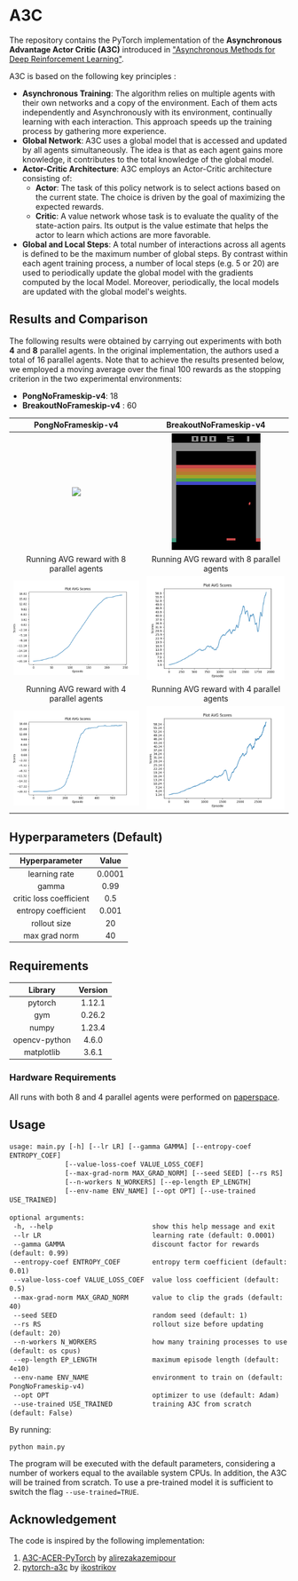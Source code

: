 # A3C
The repository contains the PyTorch implementation of the **Asynchronous Advantage Actor Critic (A3C)** introduced in ["Asynchronous Methods for Deep Reinforcement Learning"](https://arxiv.org/pdf/1602.01783v1.pdf).

A3C is based on the following key principles :
  * **Asynchronous Training**: The algorithm relies on multiple agents with their own networks and a copy of the environment. Each of them acts independently and Asynchronously with its environment, continually learning with each interaction. This approach speeds up the training process by gathering more experience.
  * **Global Network**: A3C uses a global model that is accessed and updated by all agents simultaneously. The idea is that as each agent gains more knowledge, it contributes to the total knowledge of the global model.
  * **Actor-Critic Architecture**: A3C employs an Actor-Critic architecture consisting of:
    *   **Actor**: The task of this policy network is to select actions based on the current state. The choice is driven by the goal of maximizing the expected rewards.
    *   **Critic**: A value network whose task is to evaluate the quality of the state-action pairs. Its output is the value estimate that helps the actor to learn which actions are more favorable.
  * **Global and Local Steps**: A total number of interactions across all agents is defined to be the maximum number of global steps. By contrast within each agent training process, a number of local steps (e.g. 5 or 20) are used to periodically update the global model with the gradients computed by the local Model. Moreover, periodically, the local models are updated with the global model's weights.

## Results and Comparison

The following results were obtained by carrying out experiments with both **4** and **8** parallel agents. In the original implementation, the authors used a total of 16 parallel agents. Note that to achieve the results presented below, we employed a moving average over the final 100 rewards as the stopping criterion in the two experimental environments:
  * **PongNoFrameskip-v4**: 18
  * **BreakoutNoFrameskip-v4** : 60

PongNoFrameskip-v4  | BreakoutNoFrameskip-v4
:-------------------------:|:-------------------------:
![](https://github.com/gianluca-maselli/A3C/blob/main/gifs/replay_test_pong.gif) | ![](https://github.com/gianluca-maselli/A3C/blob/main/gifs/replay_test_break.gif)
Running AVG reward with 8 parallel agents  | Running AVG reward with 8 parallel agents
![](https://github.com/gianluca-maselli/A3C/blob/main/plots/plot_avg_scores_pong_8pr.png)  | ![](https://github.com/gianluca-maselli/A3C/blob/main/plots/plot_avg_scores_break_8_pr.png)
Running AVG reward with 4 parallel agents  | Running AVG reward with 4 parallel agents
![](https://github.com/gianluca-maselli/A3C/blob/main/plots/plot_avg_scores_pong_4pr.png)  | ![](https://github.com/gianluca-maselli/A3C/blob/main/plots/plot_avg_scores_break_4pr.png)

## Hyperparameters (Default)
Hyperparameter  | Value
:-------------------------:|:-------------------------:
learning rate | 0.0001
gamma | 0.99
critic loss coefficient | 0.5
entropy coefficient | 0.001
rollout size | 20
max grad norm | 40

## Requirements
Library  | Version
:-------------------------:|:-------------------------:
pytorch |  1.12.1
gym | 0.26.2
numpy | 1.23.4
opencv-python | 4.6.0
matplotlib | 3.6.1

### Hardware Requirements
All runs with both 8 and 4 parallel agents were performed on [paperspace](https://www.paperspace.com/).

## Usage
 ```
usage: main.py [-h] [--lr LR] [--gamma GAMMA] [--entropy-coef ENTROPY_COEF]
               [--value-loss-coef VALUE_LOSS_COEF]
               [--max-grad-norm MAX_GRAD_NORM] [--seed SEED] [--rs RS]
               [--n-workers N_WORKERS] [--ep-length EP_LENGTH]
               [--env-name ENV_NAME] [--opt OPT] [--use-trained USE_TRAINED]

optional arguments:
  -h, --help                         show this help message and exit
  --lr LR                            learning rate (default: 0.0001)
  --gamma GAMMA                      discount factor for rewards (default: 0.99)
  --entropy-coef ENTROPY_COEF        entropy term coefficient (default: 0.01)
  --value-loss-coef VALUE_LOSS_COEF  value loss coefficient (default: 0.5)
  --max-grad-norm MAX_GRAD_NORM      value to clip the grads (default: 40)
  --seed SEED                        random seed (default: 1)
  --rs RS                            rollout size before updating (default: 20)
  --n-workers N_WORKERS              how many training processes to use (default: os cpus)
  --ep-length EP_LENGTH              maximum episode length (default: 4e10)
  --env-name ENV_NAME                environment to train on (default: PongNoFrameskip-v4)
  --opt OPT                          optimizer to use (default: Adam)
  --use-trained USE_TRAINED          training A3C from scratch (default: False)

```
By running: 
 ```
python main.py
```
The program will be executed with the default parameters, considering a number of workers equal to the available system CPUs. 
In addition, the A3C will be trained from scratch. To use a pre-trained model it is sufficient to switch the  flag   ```--use-trained=TRUE```.

## Acknowledgement
The code is inspired by the following implementation:
1) [A3C-ACER-PyTorch](https://github.com/alirezakazemipour/A3C-ACER-PyTorch) by [alirezakazemipour](https://github.com/alirezakazemipour)
2) [pytorch-a3c](https://github.com/ikostrikov/pytorch-a3c) by [ikostrikov](https://github.com/ikostrikov)
